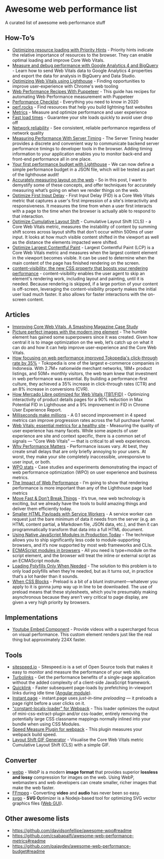 # Awesome web **performance** list

A curated list of awesome web performance stuff

## How-To’s

- [Optimizing resource loading with Priority Hints](https://web.dev/priority-hints/) - Priority hints indicate the relative importance of resources to the browser. They can enable optimal loading and improve Core Web Vitals.
- [Measure and debug performance with Google Analytics 4 and BigQuery](https://web.dev/vitals-ga4/) - Learn how to send Web Vitals data to Google Analytics 4 properties and export the data for analysis in BigQuery and Data Studio.
- [Optimizing Web Vitals using Lighthouse](https://web.dev/optimize-vitals-lighthouse/) - Finding opportunities to improve user-experience with Chrome's web tooling
- [Web Performance Recipes With Puppeteer](https://addyosmani.com/blog/puppeteer-recipes/) - This guide has recipes for automating Web Performance measurement with Puppeteer
- [Performance Checklist](https://www.smashingmagazine.com/2020/01/front-end-performance-checklist-2020-pdf-pages/) - Everything you need to know in 2020
- [perf.rocks](https://perf.rocks/) - Find resources that help you build lightning fast websites
- [Metrics](https://web.dev/metrics/) - Measure and optimize performance and user experience
- [Fast load times](https://web.dev/fast/) - Guarantee your site loads quickly to avoid user drop off
- [Network reliability](https://web.dev/reliable/) - See consistent, reliable performance regardless of network quality
- [Measuring Performance With Server Timing](https://www.smashingmagazine.com/2018/10/performance-server-timing/) - The Server Timing header provides a discrete and convenient way to communicate backend server performance timings to developer tools in the browser. Adding timing information to your application enables you to monitor back-end and front-end performance all in one place.
- [Your first performance budget with Lighthouse](https://bitsofco.de/your-first-performance-budget-with-lighthouse/) - We can now define a simple performance budget in a JSON file, which will be tested as part of the lighthouse audit!
- [Accurately measuring layout on the web](https://nolanlawson.com/2018/09/25/accurately-measuring-layout-on-the-web/) - So in this post, I want to demystify some of these concepts, and offer techniques for accurately measuring what’s going on when we render things on the web.
- [Optimize First Input Delay](https://web.dev/optimize-fid/) - First Input Delay (FID) is a Core Web Vitals metric that captures a user's first impression of a site's interactivity and responsiveness. It measures the time from when a user first interacts with a page to the time when the browser is actually able to respond to that interaction.
- [Optimize Cumulative Layout Shift](https://web.dev/optimize-cls/) - Cumulative Layout Shift (CLS) - a Core Web Vitals metric, measures the instability of content by summing shift scores across layout shifts that don't occur within 500ms of user input. It looks at how much visible content shifted in the viewport as well as the distance the elements impacted were shifted.
- [Optimize Largest Contentful Paint](https://web.dev/optimize-lcp/) - Largest Contentful Paint (LCP) is a Core Web Vitals metric and measures when the largest content element in the viewport becomes visible. It can be used to determine when the main content of the page has finished rendering on the screen.
- [content-visibility: the new CSS property that boosts your rendering performance](https://web.dev/content-visibility/) - content-visibility enables the user agent to skip an element's rendering work, including layout and painting, until it is needed. Because rendering is skipped, if a large portion of your content is off-screen, leveraging the content-visibility property makes the initial user load much faster. It also allows for faster interactions with the on-screen content.

## Articles

- [Improving Core Web Vitals, A Smashing Magazine Case Study](https://www.smashingmagazine.com/2021/12/core-web-vitals-case-study-smashing-magazine/)
- [Picture perfect images with the modern img element](https://stackoverflow.blog/2022/03/28/picture-perfect-images-with-the-modern-element/) - The humble <img> element has gained some superpowers since it was created. Given how central it is to image optimization on the web, let’s catch up on what it can do and how it can help improve user-experience and the Core Web Vitals. 
- [How focusing on web performance improved Tokopedia's click-through rate by 35%](https://web.dev/tokopedia/) - Tokopedia is one of the largest e-commerce companies in Indonesia. With 2.7M+ nationwide merchant networks, 18M+ product listings, and 50M+ monthly visitors, the web team knew that investment in web performance was essential. By building a performance-first culture, they achieved a 35% increase in click-through rates (CTR) and an 8% increase in conversions (CVR).
- [How Mercado Libre optimized for Web Vitals (TBT/FID)](https://web.dev/how-mercadolibre-optimized-web-vitals/) - Optimizing interactivity of product details pages for a 90% reduction in Max Potential FID in Lighthouse and a 9% improvement in FID in Chrome User Experience Report.
- [Milliseconds make millions](https://web.dev/milliseconds-make-millions/) - A 0.1 second improvement in 4 speed metrics can improve progression rates across the full purchase funnel.
- [Web Vitals: essential metrics for a healthy site](https://blog.chromium.org/2020/05/introducing-web-vitals-essential-metrics.html?m=1) - Measuring the quality of user experience has many facets. While some aspects of user experience are site and context specific, there is a common set of signals — "Core Web Vitals" — that is critical to all web experiences.
- [Why Performance Matters](https://developers.google.com/web/fundamentals/performance/why-performance-matters) - Performance issues vary. At best, they create small delays that are only briefly annoying to your users. At worst, they make your site completely inaccessible, unresponsive to user input, or both.
- [WPO stats](https://wpostats.com/) - Case studies and experiments demonstrating the impact of web performance optimization (WPO) on user experience and business metrics.
- [The Impact of Web Performance](https://simplified.dev/performance/impact-of-web-performance) - I’m going to show that rendering performance is more important than any of the Lighthouse page load metrics
- [Move Fast & Don’t Break Things](https://www.filamentgroup.com/lab/dontbreakthings/) - It’s true, new web technology is exciting, but we already have the tools to build amazing things and deliver them efficiently today.
- [Smaller HTML Payloads with Service Workers](https://philipwalton.com/articles/smaller-html-payloads-with-service-workers/) - A service worker can request just the bare minimum of data it needs from the server (e.g. an HTML content partial, a Markdown file, JSON data, etc.), and then it can programmatically transform that data into a full HTML document.
- [Using Native JavaScript Modules in Production Today](https://philipwalton.com/articles/using-native-javascript-modules-in-production-today/) - The technique allows you to ship significantly less code to module-supporting browsers, and it’s now supported by most web frameworks and CLIs.
- [ECMAScript modules in browsers](https://jakearchibald.com/2017/es-modules-in-browsers/) - All you need is type=module on the script element, and the browser will treat the inline or external script as an ECMAScript module.
- [Loading Polyfills Only When Needed](https://philipwalton.com/articles/loading-polyfills-only-when-needed/) - The solution to this problem is to only load polyfills when they’re needed, but as it turns out, in practice that’s a lot harder than it sounds.
- [When CSS Blocks](https://timkadlec.com/remembers/2020-02-13-when-css-blocks/) - Preload is a bit of a blunt instrument—whatever you apply to it is gonna jump way up in line to be downloaded. The use of preload means that these stylesheets, which you’re presumably making asynchronous because they aren’t very critical to page display, are given a very high priority by browsers.

## Implementations

- [Youtube Embed Component](https://github.com/paulirish/lite-youtube-embed) - Provide videos with a supercharged focus on visual performance. This custom element renders just like the real thing but approximately 224X faster.

## Tools

- [sitespeed.io](https://www.sitespeed.io/) - Sitespeed.io is a set of Open Source tools that makes it easy to monitor and measure the performance of your web site.
- [Turbolinks](https://github.com/turbolinks/turbolinks) - Get the performance benefits of a single-page application without the added complexity of a client-side JavaScript framework.
- [Quicklink](https://getquick.link/) - Faster subsequent page-loads by prefetching in-viewport links during idle time ([Angular module](https://www.npmjs.com/package/ngx-quicklink)).
- [Instant.page](https://github.com/instantpage/instant.page) - instant.page uses *just-in-time preloading* — it preloads a page right before a user clicks on it.
- ["constant-locals-loader" for Webpack](https://www.npmjs.com/package/constant-locals-loader) - This loader optimizes the output of mini-css-extract-plugin and/or css-loader, entirely removing the potentially large CSS classname mappings normally inlined into your bundle when using CSS Modules.
- [Speed Measure Plugin for webpack](https://www.npmjs.com/package/speed-measure-webpack-plugin) - This plugin measures your webpack build speed.
- [Layout Shift GIF Generator](https://github.com/workeffortwaste/layout-shift-gif) - Visualise the Core Web Vitals metric Cumulative Layout Shift (CLS) with a simple GIF.

## Converter

- [webp](https://developers.google.com/speed/webp) - WebP is a modern **image format** that provides superior **lossless and lossy** compression for images on the web. Using WebP, webmasters and web developers can create smaller, richer images that make the web faster.
- [FFmpeg](https://www.ffmpeg.org/) - Converting **video** and **audio** has never been so easy.
- [svgo](https://github.com/svg/svgo) - **SVG O**ptimizer is a Nodejs-based tool for optimizing SVG vector graphics files ([Web GUI](https://jakearchibald.github.io/svgomg/)).

## Other awesome lists

- https://github.com/davidsonfellipe/awesome-wpo#readme
- https://github.com/csabapalfi/awesome-web-performance-metrics#readme
- https://github.com/pajaydev/awesome-web-performance-budget#readme
